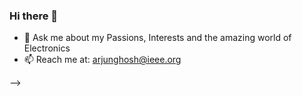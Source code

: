 ### Hi there 👋




- 💬 Ask me about my Passions, Interests and the amazing world of Electronics
- 📫 Reach me at: arjunghosh@ieee.org

-->

<!-- 👯 I’m looking to collaborate on ...
- 🤔 I’m looking for help with ...
- 😄 Pronouns: Mr.
- ⚡ Fun fact: 
